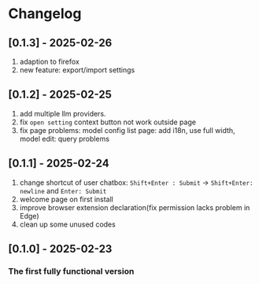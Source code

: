 # Changelog

## [0.1.3] - 2025-02-26
1. adaption to firefox 
2. new feature: export/import settings


## [0.1.2] - 2025-02-25
1. add multiple llm providers.
2. fix `open setting` context button not work outside page
3. fix page problems: model config list page: add i18n, use full width,  model edit: query problems
  
## [0.1.1] - 2025-02-24

1. change shortcut of user chatbox:  `Shift+Enter : Submit` -> `Shift+Enter: newline` and `Enter: Submit`
2. welcome page on first install
3. improve browser extension declaration(fix permission lacks problem in Edge)
4. clean up some unused codes


## [0.1.0] - 2025-02-23
### The first fully functional version
